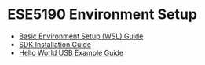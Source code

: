 # ESE5190 Environment Setup

- [Basic Environment Setup (WSL) Guide](https://github.com/Ruturajn/ESE5190-setup-guide/blob/main/Basic_Setup.md)
- [SDK Installation Guide](https://github.com/Ruturajn/ESE5190-setup-guide/blob/main/SDK_Setup.md)
- [Hello World USB Example Guide](https://github.com/Ruturajn/ESE5190-setup-guide/blob/main/Hello_World.md)

